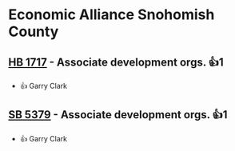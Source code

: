 # Economic Alliance Snohomish County

## [HB 1717](/bill/2023-24/hb/1717/) - Associate development orgs. 👍1  
* 👍 Garry Clark

## [SB 5379](/bill/2023-24/sb/5379/) - Associate development orgs. 👍1  
* 👍 Garry Clark